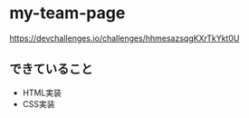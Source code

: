 # my-team-page
https://devchallenges.io/challenges/hhmesazsqgKXrTkYkt0U

## できていること
- HTML実装
- CSS実装
